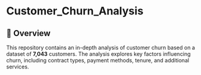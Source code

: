 # Customer_Churn_Analysis 

## 📌 Overview  
This repository contains an in-depth analysis of customer churn based on a dataset of **7,043** customers. The analysis explores key factors influencing churn, including contract types, payment methods, tenure, and additional services.  
